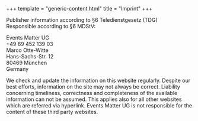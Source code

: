 +++
template = "generic-content.html"
title = "Imprint"
+++

<p>Publisher information according to §6 Teledienstgesetz (TDG)<br>
	Responsible according to §6 MDStV:</p>
<p>
	Events Matter UG <br>
	+49 89 452 139 03‬ <br>
	Marco Otte-Witte <br>
	Hans-Sachs-Str. 12 <br>
	80469 München <br>
	Germany <br>
</p>
<p>
	We check and update the information on this website regularly. Despite our best efforts, information on the site
	may not always be correct. Liability concerning timeliness, correctness and completeness of the available
	information can not be assumed. This applies also for all other websites which are referred via hyperlink. Events
	Matter UG is not responsible for the content of these third party websites.
</p>